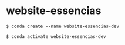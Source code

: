 # website-essencias


`$ conda create --name website-essencias-dev`

`$ conda activate website-essencias-dev`
